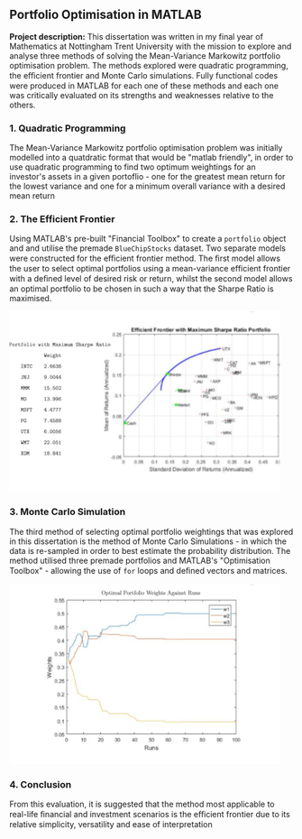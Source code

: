 ## Portfolio Optimisation in MATLAB

**Project description:** This dissertation was written in my final year of Mathematics at Nottingham Trent University with the mission to explore and analyse three methods of solving the Mean-Variance Markowitz portfolio optimisation problem. The methods explored were quadratic programming, the eﬃcient frontier and Monte Carlo simulations. Fully functional codes were produced in MATLAB for each one of these methods and each one was critically evaluated on its strengths and weaknesses relative to the others.

### 1. Quadratic Programming

The Mean-Variance Markowitz portfolio optimisation problem was initially modelled into a quatdratic format that would be "matlab friendly", in order to use quadratic programming to find two optimum weightings for an investor's assets in a given portoflio - one for the greatest mean return for the lowest
variance and one for a minimum overall variance with a desired mean return

### 2. The Efficient Frontier

Using MATLAB's pre-built "Financial Toolbox" to create a ```portfolio``` object and and utilise the premade ```BlueChipStocks``` dataset. Two separate models were constructed for the eﬃcient frontier method. The ﬁrst model allows the user to select optimal portfolios using a mean-variance efficient frontier with a deﬁned level of desired risk or return, whilst the second model allows an optimal portfolio to be chosen in such a way that the Sharpe Ratio is maximised.

<img src="images/dummy_thumbnailEF.jpg?raw=true"/>

### 3. Monte Carlo Simulation

The third method of selecting optimal portfolio weightings that was explored in this dissertation is the method of Monte Carlo Simulations - in which the data is re-sampled in order to best estimate the probability distribution. The method utilised three premade portfolios and  MATLAB's "Optimisation Toolbox" - allowing the use of ```for``` loops and deﬁned vectors and matrices.

<img src="images/dummy_thumbnailMC.jpg?raw=true"/>


### 4. Conclusion

From this evaluation, it is suggested that the method most applicable to real-life ﬁnancial and investment scenarios is the eﬃcient frontier due to its relative simplicity, versatility and ease of interpretation


